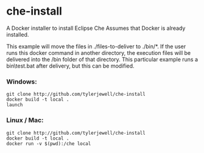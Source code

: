 # che-install
A Docker installer to install Eclipse Che
Assumes that Docker is already installed.

This example will move the files in ./files-to-deliver to ./bin/*.
If the user runs this docker command in another directory, the execution files will be delivered into the /bin folder of that directory.
This particular example runs a bin\test.bat after delivery, but this can be modified.

### Windows:
```
git clone http://github.com/tylerjewell/che-install
docker build -t local .
launch
```

### Linux / Mac:
```
git clone http://github.com/tylerjewell/che-install
docker build -t local .
docker run -v $(pwd):/che local
```
